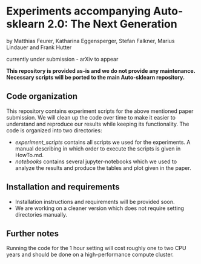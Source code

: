 # Experiments accompanying Auto-sklearn 2.0: The Next Generation

by Matthias Feurer, Katharina Eggensperger, Stefan Falkner, Marius Lindauer and Frank Hutter

currently under submission - arXiv to appear

**This repository is provided as-is and we do not provide any maintenance. 
Necessary scripts will be ported to the main Auto-sklearn repository.**

## Code organization

This repository contains experiment scripts for the above mentioned paper submission. We
will clean up the code over time to make it easier to understand and reproduce our results
while keeping its functionality. The code is organized into two directories:

* *experiment_scripts* contains all scripts we used for the experiments. A manual
  describing in which order to execute the scripts is given in HowTo.md.
* *notebooks* contains several jupyter-notebooks which we used to analyze the results
  and produce the tables and plot given in the paper.

## Installation and requirements

* Installation instructions and requirements will be provided soon.
* We are working on a cleaner version which does not require setting directories manually.

## Further notes

Running the code for the 1 hour setting will cost roughly one to two CPU years and should be done on a high-performance compute cluster.
